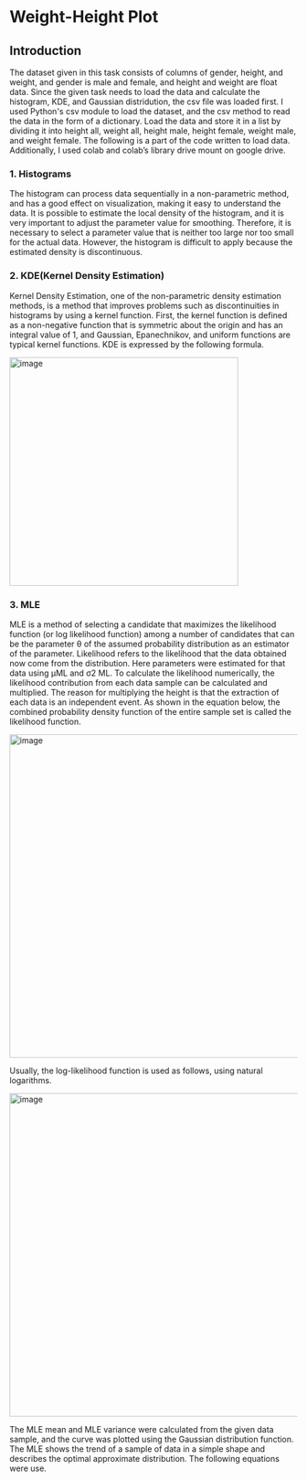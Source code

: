 # Weight-Height Plot

  ## Introduction
  The dataset given in this task consists of columns of gender, height, and weight, and gender is male and female, and height and weight are float data. Since the given task needs to load the data and calculate the histogram, KDE, and Gaussian distridution, the csv file was loaded first. I used Python's csv module to load the dataset, and the csv method to read the data in the form of a dictionary. Load the data and store it in a list by dividing it into height all, weight all, height male, height female, weight male, and weight female. The following is a part of the code written to load data. Additionally, I used colab and colab’s library drive mount on google drive.

  ### 1. Histograms
  The histogram can process data sequentially in a non-parametric method, and has a good effect on visualization, making it easy to understand the data. It is possible to estimate the local density of the histogram, and it is very important to adjust the parameter value for smoothing. Therefore, it is necessary to select a parameter value that is neither too large nor too small for the actual data. However, the histogram is difficult to apply because the estimated density is discontinuous.
  
  ### 2. KDE(Kernel Density Estimation)
  Kernel Density Estimation, one of the non-parametric density estimation methods, is a method that improves problems such as discontinuities in histograms by using  a kernel function. First, the kernel function is defined as a non-negative function that is symmetric about the origin and has an integral value of 1, and Gaussian, Epanechnikov, and uniform functions are typical kernel functions. KDE is expressed by the following formula.

  <img width="400" alt="image" src="https://user-images.githubusercontent.com/49769190/136488892-885825c9-cee1-4d79-804d-b218da6503f0.png">

  ### 3. MLE
  MLE is a method of selecting a candidate that maximizes the likelihood function (or log likelihood function) among a number of candidates that can be the parameter θ of the assumed probability distribution as an estimator of the parameter. Likelihood refers to the likelihood that the data obtained now come from the distribution. Here parameters were estimated for that data using μML and σ2 ML. To calculate the likelihood numerically, the likelihood contribution from each data sample can be calculated and multiplied. The reason for multiplying the height is that the extraction of each data is an independent event. As shown in the equation below, the combined probability density function of the entire sample set is called the likelihood function.
  
  <img width="566" alt="image" src="https://user-images.githubusercontent.com/49769190/136489192-c5e38c94-ccf3-4e2f-9668-f576290f9d8e.png">

Usually, the log-likelihood function is used as follows, using natural logarithms.

<img width="566" alt="image" src="https://user-images.githubusercontent.com/49769190/136489262-96bf272c-4f35-4210-a227-bb9982f64a23.png">

The MLE mean and MLE variance were calculated from the given data sample, and the curve was plotted using the Gaussian distribution function. The MLE shows the trend of a sample of data in a simple shape and describes the optimal approximate distribution. The following equations were use.
  
  
  
